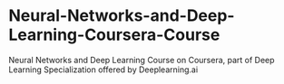 # Neural-Networks-and-Deep-Learning-Coursera-Course
Neural Networks and Deep Learning Course on Coursera, part of Deep Learning Specialization offered by Deeplearning.ai
